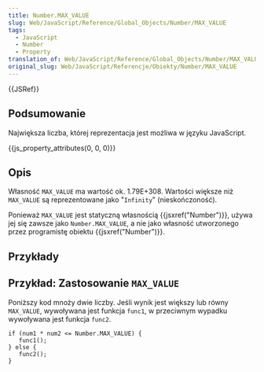 ```yaml
---
title: Number.MAX_VALUE
slug: Web/JavaScript/Reference/Global_Objects/Number/MAX_VALUE
tags:
  - JavaScript
  - Number
  - Property
translation_of: Web/JavaScript/Reference/Global_Objects/Number/MAX_VALUE
original_slug: Web/JavaScript/Referencje/Obiekty/Number/MAX_VALUE
---
```

{{JSRef}}

## Podsumowanie

Największa liczba, której reprezentacja jest możliwa w języku JavaScript.

{{js_property_attributes(0, 0, 0)}}

## Opis

Własność `MAX_VALUE` ma wartość ok. 1.79E+308. Wartości większe niż `MAX_VALUE` są reprezentowane jako "`Infinity`" (nieskończoność).

Ponieważ `MAX_VALUE` jest statyczną własnością {{jsxref("Number")}}, używa jej się zawsze jako `Number.MAX_VALUE`, a nie jako własność utworzonego przez programistę obiektu {{jsxref("Number")}}.

## Przykłady

## Przykład: Zastosowanie `MAX_VALUE`

Poniższy kod mnoży dwie liczby. Jeśli wynik jest większy lub równy `MAX_VALUE`, wywoływana jest funkcja `func1`, w przeciwnym wypadku wywoływana jest funkcja `func2`.

    if (num1 * num2 <= Number.MAX_VALUE) {
       func1();
    } else {
       func2();
    }
